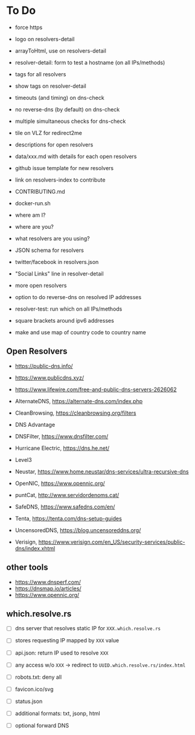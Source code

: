 # To Do

* force https
* logo on resolvers-detail
* arrayToHtml, use on resolvers-detail
* resolver-detail: form to test a hostname (on all IPs/methods)
* tags for all resolvers
* show tags on resolver-detail
* timeouts (and timing) on dns-check
* no reverse-dns (by default) on dns-check
* multiple simultaneous checks for dns-check

* tile on VLZ for redirect2me
* descriptions for open resolvers
* data/xxx.md with details for each open resolvers
* github issue template for new resolvers
* link on resolvers-index to contribute
* CONTRIBUTING.md
* docker-run.sh
* where am I?
* where are you?
* what resolvers are you using?
* JSON schema for resolvers
* twitter/facebook in resolvers.json
* "Social Links" line in resolver-detail
* more open resolvers
* option to do reverse-dns on resolved IP addresses
* resolver-test: run which on all IPs/methods
* square brackets around ipv6 addresses
* make and use map of country code to country name

## Open Resolvers

* https://public-dns.info/
* https://www.publicdns.xyz/
* https://www.lifewire.com/free-and-public-dns-servers-2626062


* AlternateDNS, https://alternate-dns.com/index.php
* CleanBrowsing, https://cleanbrowsing.org/filters
* DNS Advantage
* DNSFilter, https://www.dnsfilter.com/
* Hurricane Electric, https://dns.he.net/
* Level3
* Neustar, https://www.home.neustar/dns-services/ultra-recursive-dns
* OpenNIC, https://www.opennic.org/
* puntCat, http://www.servidordenoms.cat/
* SafeDNS, https://www.safedns.com/en/
* Tenta, https://tenta.com/dns-setup-guides
* UncensoredDNS, https://blog.uncensoreddns.org/
* Verisign, https://www.verisign.com/en_US/security-services/public-dns/index.xhtml

## other tools

* https://www.dnsperf.com/
* https://dnsmap.io/articles/
* https://www.opennic.org/

## which.resolve.rs

- [ ] dns server that resolves static IP for `XXX.which.resolve.rs`
- [ ] stores requesting IP mapped by `XXX` value
- [ ] api.json: return IP used to resolve `XXX`
- [ ] any access w/o `XXX` -> redirect to `UUID.which.resolve.rs/index.html`
- [ ] robots.txt: deny all
- [ ] favicon.ico/svg
- [ ] status.json
- [ ] additional formats: txt, jsonp, html
- [ ] optional forward DNS

